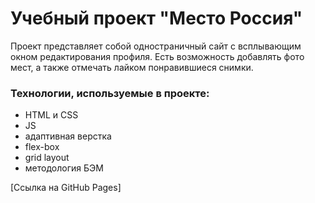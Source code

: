 # Учебный проект "Место Россия"

Проект представляет собой одностраничный сайт с всплывающим окном редактирования профиля. Есть возможность добавлять фото мест, а также отмечать лайком понравившиеся снимки.

### Технологии, используемые в проекте:
* HTML и CSS
* JS
* адаптивная верстка
* flex-box
* grid layout
* методология БЭМ

[Ссылка на GitHub Pages]

